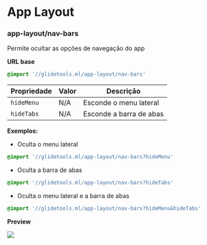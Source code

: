 # App Layout

### app-layout/nav-bars
Permite ocultar as opções de navegação do app

**URL base**
```css
@import '//glidetools.ml/app-layout/nav-bars'
```

| Propriedade | Valor | Descrição |
| ----------- | ----- | --------- |
| `hideMenu` | N/A | Esconde o menu lateral |
| `hideTabs` | N/A | Esconde a barra de abas |

**Exemplos:**

- Oculta o menu lateral
```css
@import '//glidetools.ml/app-layout/nav-bars?hideMenu'
```

- Oculta a barra de abas
```css
@import '//glidetools.ml/app-layout/nav-bars?hideTabs'
```

- Oculta o menu lateral e a barra de abas
```css
@import '//glidetools.ml/app-layout/nav-bars?hideMenu&hideTabs'
```

**Preview**

<img src="http://g.recordit.co/fe5nwqcPg1.gif">
